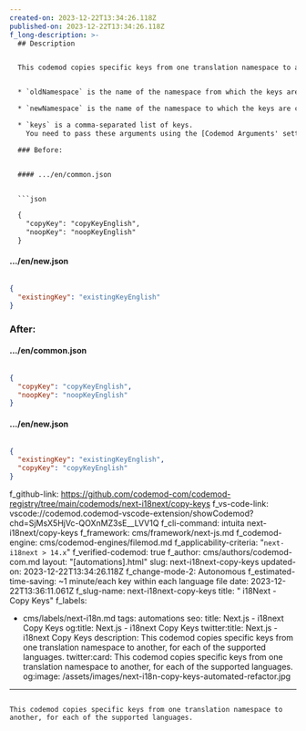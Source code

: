 ```yaml
---
created-on: 2023-12-22T13:34:26.118Z
published-on: 2023-12-22T13:34:26.118Z
f_long-description: >-
  ## Description


  This codemod copies specific keys from one translation namespace to another, for each of the supported languages. The codemod expects the following arguments:


  * `oldNamespace` is the name of the namespace from which the keys are taken,

  * `newNamespace` is the name of the namespace to which the keys are copied,

  * `keys` is a comma-separated list of keys.
    You need to pass these arguments using the [Codemod Arguments' settings](https://docs.codemod.com/docs/vs-code-extension/advanced-usage#set-codemod-arguments) in Codemod.com VS Code extension or [Codemod.com CLI](https://docs.codemod.com/docs/cli/quickstart).

  ### Before:


  #### .../en/common.json


  ```json

  {
  	"copyKey": "copyKeyEnglish",
  	"noopKey": "noopKeyEnglish"
  }

  ```


  #### .../en/new.json


  ```json

  {
  	"existingKey": "existingKeyEnglish"
  }

  ```


  ### After:


  #### .../en/common.json


  ```json

  {
  	"copyKey": "copyKeyEnglish",
  	"noopKey": "noopKeyEnglish"
  }

  ```


  #### .../en/new.json


  ```json

  {
  	"existingKey": "existingKeyEnglish",
  	"copyKey": "copyKeyEnglish"
  }

  ```
f_github-link: https://github.com/codemod-com/codemod-registry/tree/main/codemods/next-i18next/copy-keys
f_vs-code-link: vscode://codemod.codemod-vscode-extension/showCodemod?chd=SjMsX5HjVc-QOXnMZ3sE__LVV1Q
f_cli-command: intuita next-i18next/copy-keys
f_framework: cms/framework/next-js.md
f_codemod-engine: cms/codemod-engines/filemod.md
f_applicability-criteria: "`next-i18next > 14.x`"
f_verified-codemod: true
f_author: cms/authors/codemod-com.md
layout: "[automations].html"
slug: next-i18next-copy-keys
updated-on: 2023-12-22T13:34:26.118Z
f_change-mode-2: Autonomous
f_estimated-time-saving: ~1 minute/each key within each language file
date: 2023-12-22T13:36:11.061Z
f_slug-name: next-i18next-copy-keys
title: " i18Next - Copy Keys"
f_labels:
  - cms/labels/next-i18n.md
tags: automations
seo:
  title: Next.js - i18next Copy Keys
  og:title: Next.js - i18next Copy Keys
  twitter:title: Next.js - i18next Copy Keys
  description: This codemod copies specific keys from one translation namespace to
    another, for each of the supported languages.
  twitter:card: This codemod copies specific keys from one translation namespace
    to another, for each of the supported languages.
  og:image: /assets/images/next-i18n-copy-keys-automated-refactor.jpg
---
```

This codemod copies specific keys from one translation namespace to another, for each of the supported languages.
